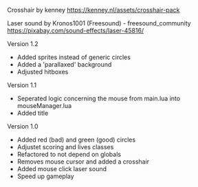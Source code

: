 Crosshair by kenney
https://kenney.nl/assets/crosshair-pack

Laser sound by Kronos1001 (Freesound) - freesound_community
https://pixabay.com/sound-effects/laser-45816/

Version 1.2
- Added sprites instead of generic circles
- Added a 'parallaxed' background
- Adjusted hitboxes

Version 1.1
- Seperated logic concerning the mouse from main.lua into mouseManager.lua
- Added title

Version 1.0
- Added red (bad) and green (good) circles
- Adjustet scoring and lives classes
- Refactored to not depend on globals
- Removes mouse cursor and added a crosshair
- Added mouse click laser sound
- Speed up gameplay
